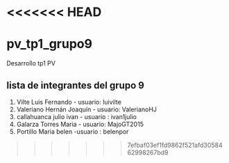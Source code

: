 <<<<<<< HEAD
=======
# pv_tp1_grupo9
Desarrollo tp1 PV


## lista de integrantes del grupo 9

1. Vilte Luis Fernando - usuario: luivilte 
2. Valeriano Hernán Joaquín - usuario: ValerianoHJ
3. callahuanca julio ivan - usuario : ivan1julio
4. Galarza Torres Maria - usuario: MajoGT2015
5. Portillo Maria belen -usuario : belenpor
>>>>>>> 7efbaf03ef1fd9862f521afd3058462998267bd9
